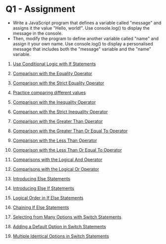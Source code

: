 # Q1 - Assignment
- Write a JavaScript program that defines a variable called "message" and assigns it the value "Hello, world!". Use console.log() to display the message in the console. 
- Then, modify the program to define another variable called "name" and assign it your own name. Use console.log() to display a personalised message that includes both the "message" variable and the "name" variable.

1. [Use Conditional Logic with If Statements](https://www.freecodecamp.org/learn/javascript-algorithms-and-data-structures/basic-javascript/use-conditional-logic-with-if-statements)

2. [Comparison with the Equality Operator](https://www.freecodecamp.org/learn/javascript-algorithms-and-data-structures/basic-javascript/comparison-with-the-equality-operator)

3. [Comparison with the Strict Equality Operator](https://www.freecodecamp.org/learn/javascript-algorithms-and-data-structures/basic-javascript/comparison-with-the-strict-equality-operator)

4. [Practice comparing different values](https://www.freecodecamp.org/learn/javascript-algorithms-and-data-structures/basic-javascript/practice-comparing-different-values)

5. [Comparison with the Inequality Operator](https://www.freecodecamp.org/learn/javascript-algorithms-and-data-structures/basic-javascript/comparison-with-the-inequality-operator)

6. [Comparison with the Strict Inequality Operator](https://www.freecodecamp.org/learn/javascript-algorithms-and-data-structures/basic-javascript/comparison-with-the-strict-inequality-operator)

7. [Comparison with the Greater Than Operator](https://www.freecodecamp.org/learn/javascript-algorithms-and-data-structures/basic-javascript/comparison-with-the-greater-than-operator)

8. [Comparison with the Greater Than Or Equal To Operator](https://www.freecodecamp.org/learn/javascript-algorithms-and-data-structures/basic-javascript/comparison-with-the-greater-than-or-equal-to-operator)

9. [Comparison with the Less Than Operator](https://www.freecodecamp.org/learn/javascript-algorithms-and-data-structures/basic-javascript/comparison-with-the-less-than-operator)

10. [Comparison with the Less Than Or Equal To Operator](https://www.freecodecamp.org/learn/javascript-algorithms-and-data-structures/basic-javascript/comparison-with-the-less-than-or-equal-to-operator)

11. [Comparisons with the Logical And Operator](https://www.freecodecamp.org/learn/javascript-algorithms-and-data-structures/basic-javascript/comparisons-with-the-logical-and-operator)

12. [Comparisons with the Logical Or Operator](https://www.freecodecamp.org/learn/javascript-algorithms-and-data-structures/basic-javascript/comparisons-with-the-logical-or-operator)

13. [Introducing Else Statements](https://www.freecodecamp.org/learn/javascript-algorithms-and-data-structures/basic-javascript/introducing-else-statements)

14. [Introducing Else If Statements](https://www.freecodecamp.org/learn/javascript-algorithms-and-data-structures/basic-javascript/introducing-else-if-statements)

15. [Logical Order in If Else Statements](https://www.freecodecamp.org/learn/javascript-algorithms-and-data-structures/basic-javascript/logical-order-in-if-else-statements)

16. [Chaining If Else Statements](https://www.freecodecamp.org/learn/javascript-algorithms-and-data-structures/basic-javascript/chaining-if-else-statements)

17. [Selecting from Many Options with Switch Statements](https://www.freecodecamp.org/learn/javascript-algorithms-and-data-structures/basic-javascript/selecting-from-many-options-with-switch-statements)

18. [Adding a Default Option in Switch Statements](https://www.freecodecamp.org/learn/javascript-algorithms-and-data-structures/basic-javascript/adding-a-default-option-in-switch-statements)

19. [Multiple Identical Options in Switch Statements](https://www.freecodecamp.org/learn/javascript-algorithms-and-data-structures/basic-javascript/multiple-identical-options-in-switch-statements)
